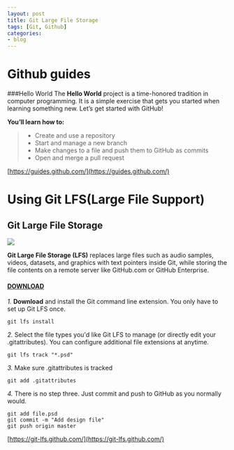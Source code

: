 ```yaml
---
layout: post
title: Git Large File Storage
tags: [Git, Github]
categories:
- blog
---
```


Github guides
===================

###Hello World
The **Hello World** project is a time-honored tradition in computer programming. It is a simple exercise that gets you started when learning something new. Let’s get started with GitHub!

**You’ll learn how to:**

> - Create and use a repository
> - Start and manage a new branch
> - Make changes to a file and push them to GitHub as commits
> - Open and merge a pull request


[https://guides.github.com/](https://guides.github.com/)






Using Git LFS(Large File Support)
===================



Git Large File Storage
-------------------

[![](https://git-lfs.github.com/images/graphic.gif)](https://monetizejs.com/authorize?client_id=ESTHdCYOi18iLhhO&summary=true)

**Git Large File Storage (LFS)** replaces large files such as audio samples, videos, datasets, and graphics 
with text pointers inside Git, while storing the file contents on a remote server like GitHub.com or GitHub Enterprise.

#### <i class="icon-upload"></i> [DOWNLOAD](https://github.com/git-lfs/git-lfs/releases/download/v2.3.4/git-lfs-windows-2.3.4.exe)

*1.*
**Download** and install the Git command line extension. You only have to set up Git LFS once.
```
git lfs install
```
*2.*
Select the file types you'd like Git LFS to manage (or directly edit your .gitattributes). You can configure additional file extensions at anytime.

```
git lfs track "*.psd"
```
*3.*
Make sure .gitattributes is tracked
```
git add .gitattributes
```
*4.*
There is no step three. Just commit and push to GitHub as you normally would.

```
git add file.psd
git commit -m "Add design file"
git push origin master

```






[https://git-lfs.github.com/](https://git-lfs.github.com/)



